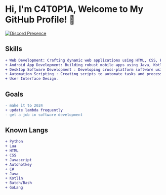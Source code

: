 # Hi, I'm C4T0P1A, Welcome to My GitHub Profile! 👋


[![Discord Presence](https://lanyard.cnrad.dev/api/1134265343032954920)](https://discord.com/users/1134265343032954920)


## Skills
```diff
+ Web Development: Crafting dynamic web applications using HTML, CSS, PHP, JavaScript.
+ Android App Development: Building robust mobile apps using Java, Kotlin, or lua.
+ Desktop Software Development : Developing cross-platform software using Kotlin, C#, Visual Basic, and Lua.
+ Automation Scripting : Creating scripts to automate tasks and processes (e.g., Shell, Python, Batch, AHK).
+ User Interface Design.
```

## Goals
```diff
- make it to 2024
+ update lambda frequently
- get a job in software development
```

## Known Langs
```diff
+ Python
+ Lua
+ HTML
+ CSS
+ Javascript
+ Autohotkey
+ C#
+ Java
+ Kotlin 
+ Batch/Bash
+ GoLang
```
